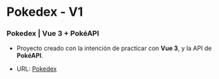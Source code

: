 # Pokedex - V1

### Pokedex | Vue 3 + PokéAPI

- Proyecto creado con la intención de practicar con **Vue 3**, y la API de **PokéAPI**.

- URL: [Pokedex](https://spikeasimov.github.io/Pokedex/)
